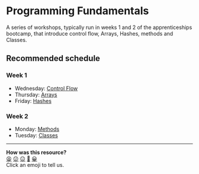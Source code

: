 # Programming Fundamentals

A series of workshops, typically run in weeks 1 and 2 of the apprenticeships bootcamp, that introduce control flow, Arrays, Hashes, methods and Classes.

## Recommended schedule

### Week 1

- Wednesday: [Control Flow](./control_flow)
- Thursday: [Arrays](./arrays)
- Friday: [Hashes](./hashes)

### Week 2
- Monday: [Methods](./methods)
- Tuesday: [Classes](./classes)

<!-- BEGIN GENERATED SECTION DO NOT EDIT -->

---

**How was this resource?**  
[😫](https://airtable.com/shrUJ3t7KLMqVRFKR?prefill_Repository=skills-workshops&prefill_File=programming_fundamentals/COACH_INSTRUCTIONS.md&prefill_Sentiment=😫) [😕](https://airtable.com/shrUJ3t7KLMqVRFKR?prefill_Repository=skills-workshops&prefill_File=programming_fundamentals/COACH_INSTRUCTIONS.md&prefill_Sentiment=😕) [😐](https://airtable.com/shrUJ3t7KLMqVRFKR?prefill_Repository=skills-workshops&prefill_File=programming_fundamentals/COACH_INSTRUCTIONS.md&prefill_Sentiment=😐) [🙂](https://airtable.com/shrUJ3t7KLMqVRFKR?prefill_Repository=skills-workshops&prefill_File=programming_fundamentals/COACH_INSTRUCTIONS.md&prefill_Sentiment=🙂) [😀](https://airtable.com/shrUJ3t7KLMqVRFKR?prefill_Repository=skills-workshops&prefill_File=programming_fundamentals/COACH_INSTRUCTIONS.md&prefill_Sentiment=😀)  
Click an emoji to tell us.

<!-- END GENERATED SECTION DO NOT EDIT -->
